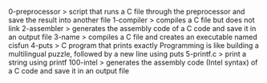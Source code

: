 0-preprocessor > script that runs a C file through the preprocessor and save the result into another file
1-compiler > compiles a C file but does not link
2-assembler > generates the assembly code of a C code and save it in an output file
3-name > compiles a C file and creates an executable named cisfun
4-puts > C program that prints exactly Programming is like building a multilingual puzzle, followed by a new line using puts
5-printf.c > print a string using printf
100-intel >  generates the assembly code (Intel syntax) of a C code and save it in an output file
